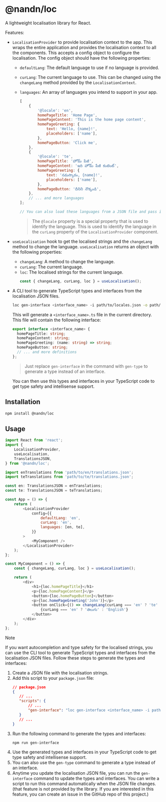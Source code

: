 # @nandn/loc

A lightweight localisation library for React.

Features:

- `LocalisationProvider` to provide localisation context to the app. This wraps the entire application and provides the localisation context to all the components. This accepts a config object to configure the localisation. The config object should have the following properties:

  - `defaultLang`: The default language to use if no language is provided.
  - `curLang`: The current language to use. This can be changed using the `changeLang` method provided by the `LocalisationContext`.
  - `languages`: An array of languages you intend to support in your app.

    ```javascript
    [
    	{
    		'@locale': 'en',
    		homePageTitle: 'Home Page',
    		homePageContent: 'This is the home page content',
    		homePageGreeting: {
    			text: 'Hello, {name}!',
    			placeholders: ['name'],
    		},
    		homePageButton: 'Click me',
    	},
    	{
    		'@locale': 'te',
    		homePageTitle: 'హోమ్ పేజీ',
    		homePageContent: 'ఇది హోమ్ పేజీ కంటెంట్',
    		homePageGreeting: {
    			text: 'నమస్కారం, {name}!',
    			placeholders: ['name'],
    		},
    		homePageButton: 'దీనిని నొక్కండి',
    	},
    	// ... and more languages
    ];

    // You can also load these languages from a JSON file and pass it to the `LocalisationProvider` component through `languages` property in `config` prop.
    ```

    > The `@locale` property is a special property that is used to identify the language. This is used to identify the language in the `curLang` property of the `LocalisationProvider` component.

- `useLocalisation` hook to get the localised strings and the `changeLang` method to change the language. `useLocalisation` returns an object with the following properties:
  - `changeLang`: A method to change the language.
  - `curLang`: The current language.
  - `loc`: The localised strings for the current language.
    ```javascript
    const { changeLang, curLang, loc } = useLocalisation();
    ```
- A CLI tool to generate TypeScript types and interfaces from the localisation JSON files.

  ```bash
  loc gen-interface <interface_name> -i path/to/locales.json -o path/to/output/dir
  ```

  This will generate a `<interface_name>.ts` file in the current directory. This file will contain the following interface:

  ```typescript
  export interface <interface_name> {
  	homePageTitle: string;
  	homePageContent: string;
  	homePageGreeting: (name: string) => string;
  	homePageButton: string;
    // ... and more definitions
  };
  ```

  > Just replace `gen-interface` in the command with `gen-type` to generate a type instead of an interface.

  You can then use this types and interfaces in your TypeScript code to get type safety and intellisense support.

## Installation

```bash
npm install @nandn/loc
```

## Usage

```javascript
import React from 'react';
import {
	LocalisationProvider,
	useLocalisation,
	TranslationsJSON,
} from '@nandn/loc';

import enTranslations from 'path/to/en/translations.json';
import teTranslations from 'path/to/te/translations.json';

const en: TranslationsJSON = enTranslations;
const te: TranslationsJSON = teTranslations;

const App = () => {
	return (
		<LocalisationProvider
			config={{
				defaultLang: 'en',
				curLang: 'en',
				languages: [en, te],
			}}
		>
			<MyComponent />
		</LocalisationProvider>
	);
};

const MyComponent = () => {
	const { changeLang, curLang, loc } = useLocalisation();

	return (
		<div>
			<h1>{loc.homePageTitle}</h1>
			<p>{loc.homePageContent}</p>
			<button>{loc.homePageButton}</button>
			<p>{loc.homePageGreeting('John')}</p>
			<button onClick={() => changeLang(curLang === 'en' ? 'te' : 'en')}>
				{curLang === 'en' ? 'తెలుగు' : 'English'}
			</button>
		</div>
	);
};
```

> [!Note]
> If you want autocompletion and type safety for the localised strings, you can use the CLI tool to generate TypeScript types and interfaces from the localisation JSON files.
> Follow these steps to generate the types and interfaces:
>
> 1. Create a JSON file with the localisation strings.
> 2. Add this script to your `package.json` file:
>    ```json
>    // package.json
>    {
>    	// ...
>    	"scripts": {
>    		// ...
>    		"gen-interface": "loc gen-interface <interface_name> -i path/to/en.json -o path/to/output/dir"
>    	}
>    	// ...
>    }
>    ```
> 3. Run the following command to generate the types and interfaces:
>    ```bash
>    npm run gen-interface
>    ```
> 4. Use the generated types and interfaces in your TypeScript code to get type safety and intellisense support.
> 5. You can also use the `gen-type` command to generate a type instead of an interface.
> 6. Anytime you update the localisation JSON file, you can run the `gen-interface` command to update the types and interfaces. You can write a script to run this command automatically when the JSON file changes. (that feature is not provided by the library. If you are interested in this feature, you can create an issue in the GitHub repo of this project.)
